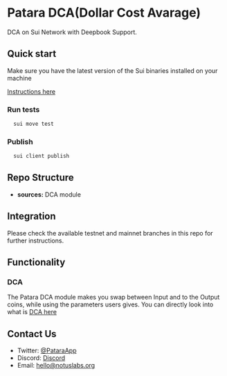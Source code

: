 # Patara DCA(Dollar Cost Avarage)

DCA on Sui Network with Deepbook Support.

## Quick start

Make sure you have the latest version of the Sui binaries installed on your machine

[Instructions here](https://docs.sui.io/devnet/build/install)

### Run tests

```bash
  sui move test
```

### Publish

```bash
  sui client publish
```

## Repo Structure

- **sources:** DCA module

## Integration

Please check the available testnet and mainnet branches in this repo for further instructions.

## Functionality

### DCA

The Patara DCA module makes you swap between Input and to the Output coins, while using the parameters users gives. You can directly look into what is [DCA here](https://www.investopedia.com/terms/d/dollarcostaveraging.asp)

## Contact Us

- Twitter: [@PataraApp](https://x.com/PataraApp)
- Discord: [Discord](https://discord.gg/hWC2TmDSUv)
- Email: [hello@notuslabs.org](mailto:hello@notuslabs.org)
